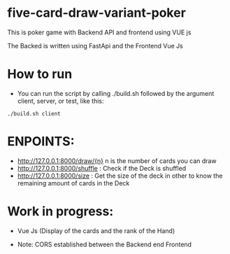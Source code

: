 # five-card-draw-variant-poker
This is poker game with Backend API and frontend using VUE js

The Backed is written using FastApi and the Frontend Vue Js

# How to run

- You can run the script by calling ./build.sh followed by the argument client, server, or test, like this:

 `./build.sh client`


# ENPOINTS: 

- http://127.0.0.1:8000/draw/{n} n is the number of cards you can draw
- http://127.0.0.1:8000/shuffle : Check if the Deck is shuffled
- http://127.0.0.1:8000/size : Get the size of the deck in other to know the remaining amount of cards in the Deck



# Work in progress:

  - Vue Js (Display of the cards and the rank of the Hand)

  - Note: CORS established between the Backend end Frontend
